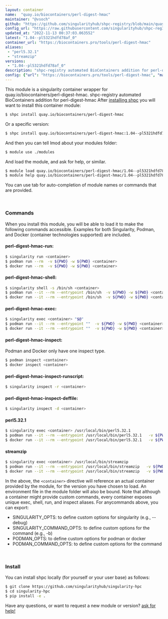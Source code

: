 ```yaml
---
layout: container
name:  "quay.io/biocontainers/perl-digest-hmac"
maintainer: "@vsoch"
github: "https://github.com/singularityhub/shpc-registry/blob/main/quay.io/biocontainers/perl-digest-hmac/container.yaml"
config_url: "https://raw.githubusercontent.com/singularityhub/shpc-registry/main/quay.io/biocontainers/perl-digest-hmac/container.yaml"
updated_at: "2022-11-13 00:37:03.063552"
latest: "1.04--pl5321hdfd78af_0"
container_url: "https://biocontainers.pro/tools/perl-digest-hmac"
aliases:
 - "perl5.32.1"
 - "streamzip"
versions:
 - "1.04--pl5321hdfd78af_0"
description: "shpc-registry automated BioContainers addition for perl-digest-hmac"
config: {"url": "https://biocontainers.pro/tools/perl-digest-hmac", "maintainer": "@vsoch", "description": "shpc-registry automated BioContainers addition for perl-digest-hmac", "latest": {"1.04--pl5321hdfd78af_0": "sha256:6265d28a02dcb3511a0a0019757cb8b2ba7ee2dbe48cc5820a5a5d6e6ab92a74"}, "tags": {"1.04--pl5321hdfd78af_0": "sha256:6265d28a02dcb3511a0a0019757cb8b2ba7ee2dbe48cc5820a5a5d6e6ab92a74"}, "docker": "quay.io/biocontainers/perl-digest-hmac", "aliases": {"perl5.32.1": "/usr/local/bin/perl5.32.1", "streamzip": "/usr/local/bin/streamzip"}}
---
```


This module is a singularity container wrapper for quay.io/biocontainers/perl-digest-hmac.
shpc-registry automated BioContainers addition for perl-digest-hmac
After [installing shpc](#install) you will want to install this container module:


```bash
$ shpc install quay.io/biocontainers/perl-digest-hmac
```

Or a specific version:

```bash
$ shpc install quay.io/biocontainers/perl-digest-hmac:1.04--pl5321hdfd78af_0
```

And then you can tell lmod about your modules folder:

```bash
$ module use ./modules
```

And load the module, and ask for help, or similar.

```bash
$ module load quay.io/biocontainers/perl-digest-hmac/1.04--pl5321hdfd78af_0
$ module help quay.io/biocontainers/perl-digest-hmac/1.04--pl5321hdfd78af_0
```

You can use tab for auto-completion of module names or commands that are provided.

<br>

### Commands

When you install this module, you will be able to load it to make the following commands accessible.
Examples for both Singularity, Podman, and Docker (container technologies supported) are included.

#### perl-digest-hmac-run:

```bash
$ singularity run <container>
$ podman run --rm  -v ${PWD} -w ${PWD} <container>
$ docker run --rm  -v ${PWD} -w ${PWD} <container>
```

#### perl-digest-hmac-shell:

```bash
$ singularity shell -s /bin/sh <container>
$ podman run --it --rm --entrypoint /bin/sh  -v ${PWD} -w ${PWD} <container>
$ docker run --it --rm --entrypoint /bin/sh  -v ${PWD} -w ${PWD} <container>
```

#### perl-digest-hmac-exec:

```bash
$ singularity exec <container> "$@"
$ podman run --it --rm --entrypoint ""  -v ${PWD} -w ${PWD} <container> "$@"
$ docker run --it --rm --entrypoint ""  -v ${PWD} -w ${PWD} <container> "$@"
```

#### perl-digest-hmac-inspect:

Podman and Docker only have one inspect type.

```bash
$ podman inspect <container>
$ docker inspect <container>
```

#### perl-digest-hmac-inspect-runscript:

```bash
$ singularity inspect -r <container>
```

#### perl-digest-hmac-inspect-deffile:

```bash
$ singularity inspect -d <container>
```


#### perl5.32.1

```bash
$ singularity exec <container> /usr/local/bin/perl5.32.1
$ podman run --it --rm --entrypoint /usr/local/bin/perl5.32.1   -v ${PWD} -w ${PWD} <container> -c " $@"
$ docker run --it --rm --entrypoint /usr/local/bin/perl5.32.1   -v ${PWD} -w ${PWD} <container> -c " $@"
```


#### streamzip

```bash
$ singularity exec <container> /usr/local/bin/streamzip
$ podman run --it --rm --entrypoint /usr/local/bin/streamzip   -v ${PWD} -w ${PWD} <container> -c " $@"
$ docker run --it --rm --entrypoint /usr/local/bin/streamzip   -v ${PWD} -w ${PWD} <container> -c " $@"
```



In the above, the `<container>` directive will reference an actual container provided
by the module, for the version you have chosen to load. An environment file in the
module folder will also be bound. Note that although a container
might provide custom commands, every container exposes unique exec, shell, run, and
inspect aliases. For anycommands above, you can export:

 - SINGULARITY_OPTS: to define custom options for singularity (e.g., --debug)
 - SINGULARITY_COMMAND_OPTS: to define custom options for the command (e.g., -b)
 - PODMAN_OPTS: to define custom options for podman or docker
 - PODMAN_COMMAND_OPTS: to define custom options for the command

<br>

### Install

You can install shpc locally (for yourself or your user base) as follows:

```bash
$ git clone https://github.com/singularityhub/singularity-hpc
$ cd singularity-hpc
$ pip install -e .
```

Have any questions, or want to request a new module or version? [ask for help!](https://github.com/singularityhub/singularity-hpc/issues)